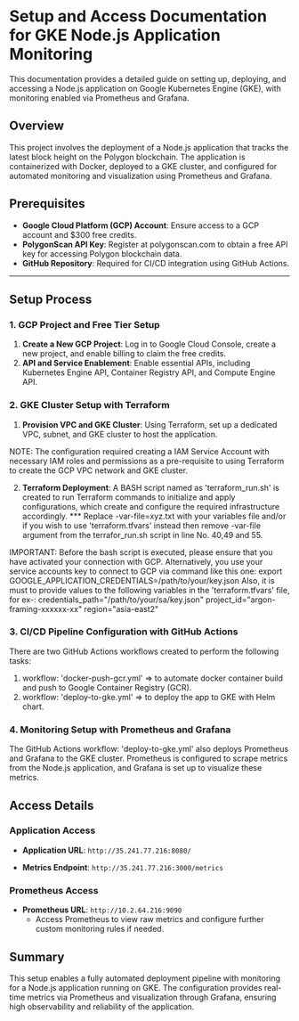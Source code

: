 # Setup and Access Documentation for GKE Node.js Application Monitoring

This documentation provides a detailed guide on setting up, deploying, and accessing a Node.js application on Google Kubernetes Engine (GKE), with monitoring enabled via Prometheus and Grafana.

## Overview

This project involves the deployment of a Node.js application that tracks the latest block height on the Polygon blockchain. The application is containerized with Docker, deployed to a GKE cluster, and configured for automated monitoring and visualization using Prometheus and Grafana.

## Prerequisites

- **Google Cloud Platform (GCP) Account**: Ensure access to a GCP account and $300 free credits.
- **PolygonScan API Key**: Register at polygonscan.com to obtain a free API key for accessing Polygon blockchain data.
- **GitHub Repository**: Required for CI/CD integration using GitHub Actions.

---

## Setup Process

### 1. GCP Project and Free Tier Setup

1. **Create a New GCP Project**: Log in to Google Cloud Console, create a new project, and enable billing to claim the free credits.
2. **API and Service Enablement**: Enable essential APIs, including Kubernetes Engine API, Container Registry API, and Compute Engine API.

### 2. GKE Cluster Setup with Terraform

1. **Provision VPC and GKE Cluster**: Using Terraform, set up a dedicated VPC, subnet, and GKE cluster to host the application. 

NOTE: The configuration required creating a IAM Service Account with necessary IAM roles and permissions as a pre-requisite to using Terraform to create the GCP VPC network and GKE cluster.

2. **Terraform Deployment**: 
A BASH script named as 'terraform_run.sh' is created to run Terraform commands to initialize and apply configurations, which create and configure the required infrastructure accordingly.
*** Replace -var-file=xyz.txt with your variables file and/or if you wish to use 'terraform.tfvars' instead then remove -var-file argument from the terrafor_run.sh script in line No. 40,49 and 55.

IMPORTANT:  Before the bash script is executed, please ensure that you have activated your connection with GCP. Alternatively, you use your service accounts key to connect to GCP via command like this one: 
        export GOOGLE_APPLICATION_CREDENTIALS=/path/to/your/key.json
Also, it is must to provide values to the following variables in the 'terraform.tfvars' file, for ex-: 
    credentials_path="/path/to/your/sa/key.json"
    project_id="argon-framing-xxxxxx-xx"
    region="asia-east2"

### 3. CI/CD Pipeline Configuration with GitHub Actions

There are two GitHub Actions workflows created to perform the following tasks:
1. workflow: 'docker-push-gcr.yml' => to automate docker container build and push to Google Container Registry (GCR).
2. workflow: 'deploy-to-gke.yml' => to deploy the app to GKE with Helm chart.


### 4. Monitoring Setup with Prometheus and Grafana
The GitHub Actions workflow: 'deploy-to-gke.yml' also deploys Prometheus and Grafana to the GKE cluster. Prometheus is configured to scrape metrics from the Node.js application, and Grafana is set up to visualize these metrics.

## Access Details

### Application Access

- **Application URL**: `http://35.241.77.216:8080/`
  
- **Metrics Endpoint**: `http://35.241.77.216:3000/metrics`


### Prometheus Access

- **Prometheus URL**: `http://10.2.64.216:9090`
  - Access Prometheus to view raw metrics and configure further custom monitoring rules if needed.



## Summary

This setup enables a fully automated deployment pipeline with monitoring for a Node.js application running on GKE. The configuration provides real-time metrics via Prometheus and visualization through Grafana, ensuring high observability and reliability of the application.
